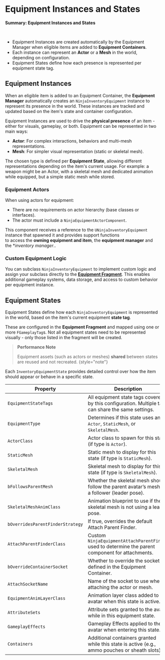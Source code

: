# Equipment Instances and States
<primary-label ref="inventory"/>

<tldr>
    <p><b>Summary: Equipment Instances and States</b></p>
    <br/>
    <ul>
        <li>Equipment Instances are created automatically by the Equipment Manager when eligible items are added to <b>Equipment Containers</b>.</li>
        <li>Each instance can represent an <b>Actor</b> or a <b>Mesh</b> in the world, depending on configuration.</li>
        <li>Equipment States define how each presence is represented per equipment state tag.</li>
    </ul>
</tldr>

## Equipment Instances
When an eligible item is added to an Equipment Container, the **Equipment Manager** automatically creates an `NinjaInventoryEquipment` 
instance to represent its presence in the world. These instances are tracked and updated based on the item's state and container configuration.

Equipment Instances are used to drive the **physical presence** of an item - either for visuals, gameplay, or both. 
Equipment can be represented in two main ways:

- **Actor**: For complex interactions, behaviors and multi-mesh representations.
- **Mesh**: For simpler visual representation (static or skeletal mesh).

The chosen type is defined per **Equipment State**, allowing different representations depending on the item's current 
usage. For example: a weapon might be an Actor, with a skeletal mesh and dedicated animation while equipped, but a simple
static mesh while stored.

### Equipment Actors
When using actors for equipment:

- There are no requirements on actor hierarchy (base classes or interfaces).
- The actor must include a `NinjaEquipmentActorComponent`.

This component receives a reference to the `UNinjaInventoryEquipment` instance that spawned it and provides support functions  
to access the **owning equipment and item**, the **equipment manager** and the **inventory manager*.. 

### Custom Equipment Logic
You can subclass `NinjaInventoryEquipment` to implement custom logic and assign your subclass directly to the [**Equipment Fragment**](inv_fragment_equipment.md). 
This enables additional gameplay systems, data storage, and access to custom behavior per equipment instance.

## Equipment States
Equipment States define how each `NinjaInventoryEquipment` is represented in the world, based on the item's current 
equipment **state tag**.

These are configured in the **Equipment Fragment** and mapped using one or more `FGameplayTag`s. Not all equipment states 
need to be represented visually - only those listed in the fragment will be created.

> **Performance Note**  
> 
> Equipment assets (such as actors or meshes) **shared** between states are reused and not recreated.
{style="note"}

Each `InventoryEquipmentState` provides detailed control over how the item should appear or behave in a specific state.

| Property                         | Description                                                                                        |
|----------------------------------|----------------------------------------------------------------------------------------------------|
| `EquipmentStateTags`             | All equipment state tags covered by this configuration. Multiple tags can share the same settings. |
| `EquipmentType`                  | Determines if this state uses an `Actor`, `StaticMesh`, or `SkeletalMesh`.                         |
| `ActorClass`                     | Actor class to spawn for this state (if type is `Actor`).                                          |
| `StaticMesh`                     | Static mesh to display for this state (if type is `StaticMesh`).                                   |
| `SkeletalMesh`                   | Skeletal mesh to display for this state (if type is `SkeletalMesh`).                               |
| `bFollowsParentMesh`             | Whether the skeletal mesh should follow the parent avatar’s mesh as a follower (leader pose).      |
| `SkeletalMeshAnimClass`          | Animation blueprint to use if the skeletal mesh is not using a leader pose.                        |
| `bOverridesParentFinderStrategy` | If true, overrides the default Attach Parent Finder.                                               |
| `AttachParentFinderClass`        | Custom `NinjaEquipmentAttachParentFinder` used to determine the parent component for attachments.  |
| `bOverrideContainerSocket`       | Whether to override the socket defined in the Equipment Container.                                 |
| `AttachSocketName`               | Name of the socket to use when attaching the actor or mesh.                                        |
| `EquipmentAnimLayerClass`        | Animation layer class added to the avatar when this state is active.                               |
| `AttributeSets`                  | Attribute sets granted to the avatar while in this equipment state.                                |
| `GameplayEffects`                | Gameplay Effects applied to the avatar when entering this state.                                   |
| `Containers`                     | Additional containers granted while this state is active (e.g., ammo pouches or sheath slots).     |
